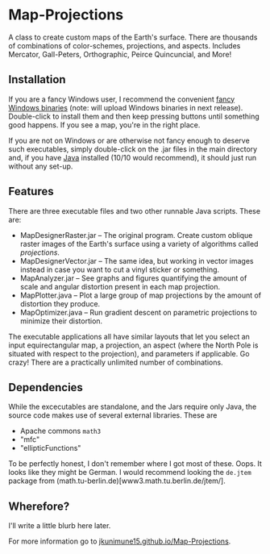 # Map-Projections
A class to create custom maps of the Earth's surface. There are thousands of combinations of color-schemes, projections, and aspects. Includes Mercator, Gall-Peters, Orthographic, Peirce Quincuncial, and More!

## Installation
If you are a fancy Windows user, I recommend the convenient [fancy Windows binaries](https://example.org) (note: will upload Windows binaries in next release). Double-click to install them and then keep pressing buttons until something good happens. If you see a map, you're in the right place.

If you are not on Windows or are otherwise not fancy enough to deserve such executables, simply double-click on the .jar files in the main directory and, if you have [Java](https://java.com/en/download/) installed (10/10 would recommend), it should just run without any set-up.

## Features
There are three executable files and two other runnable Java scripts. These are:

* MapDesignerRaster.jar – The original program. Create custom oblique raster images of the Earth's surface using a variety of algorithms called _projections_.  
* MapDesignerVector.jar – The same idea, but working in vector images instead in case you want to cut a vinyl sticker or something.  
* MapAnalyzer.jar – See graphs and figures quantifying the amount of scale and angular distortion present in each map projection.  
* MapPlotter.java – Plot a large group of map projections by the amount of distortion they produce.  
* MapOptimizer.java – Run gradient descent on parametric projections to minimize their distortion.  

The executable applications all have similar layouts that let you select an input equirectangular map, a projection, an aspect (where the North Pole is situated with respect to the projection), and parameters if applicable. Go crazy! There are a practically unlimited number of combinations.

## Dependencies
While the excecutables are standalone, and the Jars require only Java, the source code makes use of several external libraries. These are

* Apache commons `math3`
* "mfc"
* "ellipticFunctions"

To be perfectly honest, I don't remember where I got most of these. Oops. It looks like they might be German. I would recommend looking the `de.jtem` package from (math.tu-berlin.de)[www3.math.tu.berlin.de/jtem/].

## Wherefore?
I'll write a little blurb here later.

For more information go to [jkunimune15.github.io/Map-Projections](https://jkunimune15.github.io/Map-Projections).
